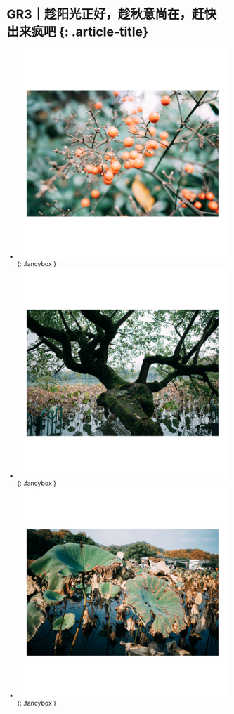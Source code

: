 # GR3｜趁阳光正好，趁秋意尚在，赶快出来疯吧 {: .article-title}

<div class="grid cards" markdown>

- [![Image 3](566da247-a95d-4ff7-90a1-a87e4bcff495.jpg)](566da247-a95d-4ff7-90a1-a87e4bcff495.jpg){: .fancybox }
- [![Image 3](1ed90589-f441-40c0-99dc-59ce0ab4dc67.jpg)](1ed90589-f441-40c0-99dc-59ce0ab4dc67.jpg){: .fancybox }
- [![Image 3](00c9b513-3303-4f03-8312-b3d2f2dc31a8.jpg)](00c9b513-3303-4f03-8312-b3d2f2dc31a8.jpg){: .fancybox }


</div>